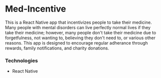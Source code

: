 # Med-Incentive
This is a React Native app that incentivizes people to take their medicine.  Many people with mental disorders can live perfectly normal lives if they take their medicine; however, many people don't take their medicine due to forgetfulness, not wanting to, believing they don't need to, or various other reasons.  This app is designed to encourage regular adherance through rewards, family notifications, and charity donations.

### Technologies
* React Native

